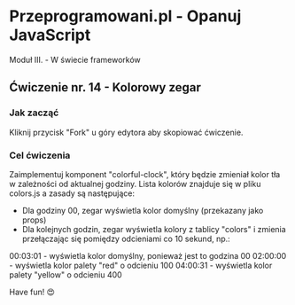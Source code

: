 # Przeprogramowani.pl - Opanuj JavaScript

Moduł III. - W świecie frameworków

## Ćwiczenie nr. 14 - Kolorowy zegar

### Jak zacząć

Kliknij przycisk "Fork" u góry edytora aby skopiować ćwiczenie.

### Cel ćwiczenia

Zaimplementuj komponent "colorful-clock", który będzie zmieniał kolor tła w zależności od aktualnej godziny.
Lista kolorów znajduje się w pliku colors.js a zasady są następujące:

- Dla godziny 00, zegar wyświetla kolor domyślny (przekazany jako props)
- Dla kolejnych godzin, zegar wyświetla kolory z tablicy "colors" i zmienia przełączając się pomiędzy odcieniami co 10 sekund, np.:

00:03:01 - wyświetla kolor domyślny, ponieważ jest to godzina 00
02:00:00 - wyświetla kolor palety "red" o odcieniu 100
04:00:31 - wyświetla kolor palety "yellow" o odcieniu 400

Have fun! 😍
